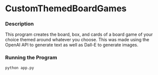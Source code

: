 # CustomThemedBoardGames
### Description
This program creates the board, box, and cards of a board game of your choice themed around whatever you choose. This was made using the OpenAI API to generate text as well as Dall-E to generate images.
### Running the Program
```
python app.py
```
